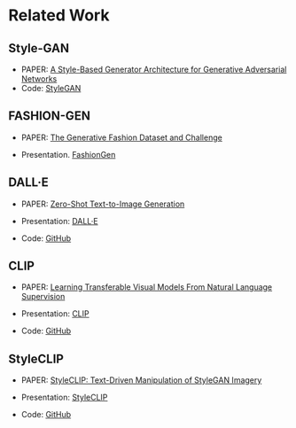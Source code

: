 # Related Work 

## Style-GAN 

- PAPER: [A Style-Based Generator Architecture for Generative Adversarial Networks](https://arxiv.org/pdf/1812.04948.pdf) 
- Code: [StyleGAN](https://github.com/NVlabs/stylegan)
         
## FASHION-GEN

- PAPER: [The Generative Fashion Dataset and Challenge](https://arxiv.org/pdf/1806.08317.pdf) 

- Presentation. [FashionGen](https://medium.com/element-ai-research-lab/fashiongen-and-eccv-challenge-df18ea9dfbc2)

## DALL·E 

- PAPER: [Zero-Shot Text-to-Image Generation](https://arxiv.org/pdf/2102.12092.pdf)

- Presentation: [DALL·E](https://openai.com/blog/dall-e/)

- Code: [GitHub](https://github.com/openai/dall-e)

## CLIP

- PAPER: [Learning Transferable Visual Models From Natural Language Supervision](https://arxiv.org/pdf/2103.00020.pdf)

- Presentation: [CLIP](https://openai.com/blog/clip/)

- Code: [GitHub](https://github.com/openai/CLIP)

## StyleCLIP

- PAPER: [StyleCLIP: Text-Driven Manipulation of StyleGAN Imagery](https://arxiv.org/pdf/2103.17249.pdf)

- Presentation: [StyleCLIP](https://github.com/orpatashnik/StyleCLIP)

- Code: [GitHub](https://github.com/orpatashnik/StyleCLIP)
